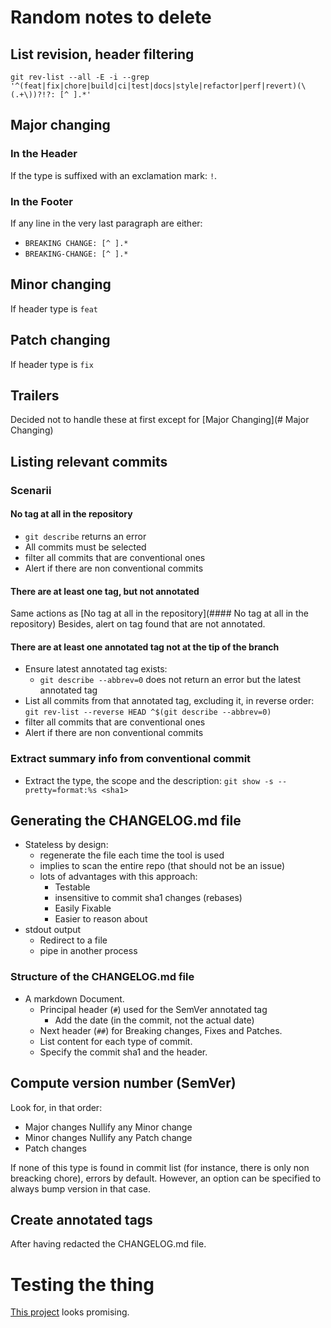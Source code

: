 # Random notes to delete

## List revision, header filtering

`git rev-list --all -E -i --grep '^(feat|fix|chore|build|ci|test|docs|style|refactor|perf|revert)(\(.+\))?!?: [^ ].*'`

## Major changing

### In the Header

If the type is suffixed with an exclamation mark: `!`.

### In the Footer

If any line in the very last paragraph are either:

- `BREAKING CHANGE: [^ ].*`
- `BREAKING-CHANGE: [^ ].*`

## Minor changing

If header type is `feat`

## Patch changing

If header type is `fix`

## Trailers

Decided not to handle these at first except for [Major Changing](# Major Changing)

## Listing relevant commits

### Scenarii

#### No tag at all in the repository

- `git describe` returns an error
- All commits must be selected
- filter all commits that are conventional ones
- Alert if there are non conventional commits

#### There are at least one tag, but not annotated

Same actions as [No tag at all in the repository](#### No tag at all in the repository)
Besides, alert on tag found that are not annotated.

#### There are at least one annotated tag not at the tip of the branch

- Ensure latest annotated tag exists:
  - `git describe --abbrev=0` does not return an error but the latest annotated
    tag
- List all commits from that annotated tag, excluding it, in reverse order:
  `git rev-list --reverse HEAD ^$(git describe --abbrev=0)`
- filter all commits that are conventional ones
- Alert if there are non conventional commits

### Extract summary info from conventional commit

- Extract the type, the scope and the description:
  `git show -s --pretty=format:%s <sha1>`

## Generating the CHANGELOG.md file

- Stateless by design:
  - regenerate the file each time the tool is used
  - implies to scan the entire repo (that should not be an issue)
  - lots of advantages with this approach:
    - Testable
    - insensitive to commit sha1 changes (rebases)
    - Easily Fixable
    - Easier to reason about
- stdout output
  - Redirect to a file
  - pipe in another process

### Structure of the CHANGELOG.md file

- A markdown Document.
    - Principal header (`#`) used for the SemVer annotated tag
      - Add the date (in the commit, not the actual date)
    - Next header (`##`) for Breaking changes, Fixes and Patches.
    - List content for each type of commit.
    - Specify the commit sha1 and the header.

## Compute version number (SemVer)

Look for, in that order:

- Major changes
  Nullify any Minor change
- Minor changes
  Nullify any Patch change
- Patch changes

If none of this type is found in commit list (for instance, there is only non
breacking chore), errors by default. However, an option can be specified to
always bump version in that case.

## Create annotated tags

After having redacted the CHANGELOG.md file.

# Testing the thing

[This project](https://github.com/bats-core/bats-core) looks promising.


